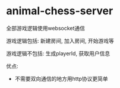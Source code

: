 # animal-chess-server

全部游戏逻辑使用websocket通信

游戏逻辑包括: 新建房间, 加入房间, 开始游戏等

游戏逻辑不包括: 生成playerId, 获取用户信息

优点:
- 不需要双向通信的地方用http协议更简单
